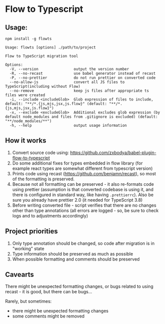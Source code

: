 # Flow to Typescript

## Usage:

`npm install -g flowts`

```
Usage: flowts [options] ./path/to/project

Flow to TypeScript migration tool

Options:
  -V, --version                output the version number
  -R, --no-recast              use babel generator instead of recast
  -P, --no-prettier            do not run prettier on converted code
  --no-allow-js                convert all JS files to TypeScript(including without Flow)
  --no-remove                  keep js files after appropriate ts files were created
  -i, --include <includeGlob>  Glob expression of files to include, default: "**/*.{js,mjs,jsx,js.flow}" (default: "**/*.{js,mjs,jsx,js.flow}")
  -x, --exclude <excludeGlob>  Additional excludes glob expression (by default node_modules and files from .gitignore is excluded) (default: "**/node_modules/**")
  -h, --help                   output usage information

```

## How it works

1. Convert source code using: https://github.com/zxbodya/babel-plugin-flow-to-typescript
2. Do some additional fixes for types embedded in flow library (for example react types are somewhat different from typescript version)
3. Prints code using recast (https://github.com/benjamn/recast), so most of the formatting is preserved.
4. Because not all formatting can be preserved - it also re-formats code using prettier (assumption is that converted codebase is using it, and there is configured in standard way, like having `.prettierrc`). Also be sure you already have prettier 2.0 (it needed for TypeScript 3.8)
5. Before writing converted file - script verifies that there are no changes other than type annotations (all errors are logged - so, be sure to check logs and to adjustments accordingly)

## Project priorities

1. Only type annotation should be changed, so code after migration is in "working" state
2. Type information should be preserved as much as possible
3. When possible formatting and comments should be preserved

## Cavearts

There might be unexpected formatting changes, or bugs related to using recast - it is good, but there can be bugs…

Rarely, but sometimes:

- there might be unexpected formatting changes
- some comments might be removed
